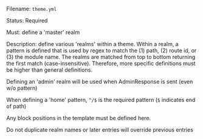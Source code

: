 Filename: `theme.yml`

Status: Required

Must: define a 'master' realm

Description: define various 'realms' within a theme. Within a realm, a pattern is defined that is used by regex
to match the (1) path, (2) route id, or (3) the module name. The realms are matched from top to bottom returning the
first match (case-insensitive). Therefore, more specific definitions must be higher than general definitions.

Defining an 'admin' realm will be used when AdminResponse is sent (even w/o pattern)

When defining a 'home' pattern, `^/$` is the required pattern (`$` indicates end of path)

Any block positions in the template must be defined here.

Do not duplicate realm names or later entries will override previous entries